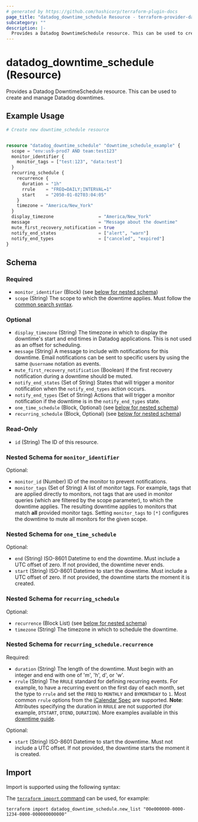 ```yaml
---
# generated by https://github.com/hashicorp/terraform-plugin-docs
page_title: "datadog_downtime_schedule Resource - terraform-provider-datadog"
subcategory: ""
description: |-
  Provides a Datadog DowntimeSchedule resource. This can be used to create and manage Datadog downtimes.
---
```


# datadog_downtime_schedule (Resource)

Provides a Datadog DowntimeSchedule resource. This can be used to create and manage Datadog downtimes.

## Example Usage

```terraform
# Create new downtime_schedule resource


resource "datadog_downtime_schedule" "downtime_schedule_example" {
  scope = "env:us9-prod7 AND team:test123"
  monitor_identifier {
    monitor_tags = ["test:123", "data:test"]
  }
  recurring_schedule {
    recurrence {
      duration = "1h"
      rrule    = "FREQ=DAILY;INTERVAL=1"
      start    = "2050-01-02T03:04:05"
    }
    timezone = "America/New_York"
  }
  display_timezone                 = "America/New_York"
  message                          = "Message about the downtime"
  mute_first_recovery_notification = true
  notify_end_states                = ["alert", "warn"]
  notify_end_types                 = ["canceled", "expired"]
}
```

<!-- schema generated by tfplugindocs -->
## Schema

### Required

- `monitor_identifier` (Block) (see [below for nested schema](#nestedblock--monitor_identifier))
- `scope` (String) The scope to which the downtime applies. Must follow the [common search syntax](https://docs.datadoghq.com/logs/explorer/search_syntax/).

### Optional

- `display_timezone` (String) The timezone in which to display the downtime's start and end times in Datadog applications. This is not used as an offset for scheduling.
- `message` (String) A message to include with notifications for this downtime. Email notifications can be sent to specific users by using the same `@username` notation as events.
- `mute_first_recovery_notification` (Boolean) If the first recovery notification during a downtime should be muted.
- `notify_end_states` (Set of String) States that will trigger a monitor notification when the `notify_end_types` action occurs.
- `notify_end_types` (Set of String) Actions that will trigger a monitor notification if the downtime is in the `notify_end_types` state.
- `one_time_schedule` (Block, Optional) (see [below for nested schema](#nestedblock--one_time_schedule))
- `recurring_schedule` (Block, Optional) (see [below for nested schema](#nestedblock--recurring_schedule))

### Read-Only

- `id` (String) The ID of this resource.

<a id="nestedblock--monitor_identifier"></a>
### Nested Schema for `monitor_identifier`

Optional:

- `monitor_id` (Number) ID of the monitor to prevent notifications.
- `monitor_tags` (Set of String) A list of monitor tags. For example, tags that are applied directly to monitors, not tags that are used in monitor queries (which are filtered by the scope parameter), to which the downtime applies. The resulting downtime applies to monitors that match **all** provided monitor tags. Setting `monitor_tags` to `[*]` configures the downtime to mute all monitors for the given scope.


<a id="nestedblock--one_time_schedule"></a>
### Nested Schema for `one_time_schedule`

Optional:

- `end` (String) ISO-8601 Datetime to end the downtime. Must include a UTC offset of zero. If not provided, the downtime never ends.
- `start` (String) ISO-8601 Datetime to start the downtime. Must include a UTC offset of zero. If not provided, the downtime starts the moment it is created.


<a id="nestedblock--recurring_schedule"></a>
### Nested Schema for `recurring_schedule`

Optional:

- `recurrence` (Block List) (see [below for nested schema](#nestedblock--recurring_schedule--recurrence))
- `timezone` (String) The timezone in which to schedule the downtime.

<a id="nestedblock--recurring_schedule--recurrence"></a>
### Nested Schema for `recurring_schedule.recurrence`

Required:

- `duration` (String) The length of the downtime. Must begin with an integer and end with one of 'm', 'h', d', or 'w'.
- `rrule` (String) The `RRULE` standard for defining recurring events. For example, to have a recurring event on the first day of each month, set the type to `rrule` and set the `FREQ` to `MONTHLY` and `BYMONTHDAY` to `1`. Most common `rrule` options from the [iCalendar Spec](https://tools.ietf.org/html/rfc5545) are supported.  **Note**: Attributes specifying the duration in `RRULE` are not supported (for example, `DTSTART`, `DTEND`, `DURATION`). More examples available in this [downtime guide](https://docs.datadoghq.com/monitors/guide/suppress-alert-with-downtimes/?tab=api).

Optional:

- `start` (String) ISO-8601 Datetime to start the downtime. Must not include a UTC offset. If not provided, the downtime starts the moment it is created.

## Import

Import is supported using the following syntax:

The [`terraform import` command](https://developer.hashicorp.com/terraform/cli/commands/import) can be used, for example:

```shell
terraform import datadog_downtime_schedule.new_list "00e000000-0000-1234-0000-000000000000"
```
